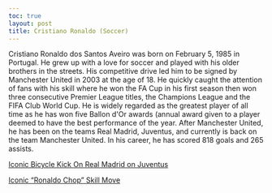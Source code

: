 ```yaml
---
toc: true
layout: post
title: Cristiano Ronaldo (Soccer)
---
```


Cristiano Ronaldo dos Santos Aveiro was born on February 5, 1985 in Portugal. He grew up with a love for soccer and played with his older brothers in the streets. His competitive drive led him to be signed by Manchester United in 2003 at the age of 18. He quickly caught the attention of fans with his skill where he won the FA Cup in his first season then won three consecutive Premier League titles, the Champions League and the FIFA Club World Cup. He is widely regarded as the greatest player of all time as he has won five Ballon d'Or awards (annual award given to a player deemed to have the best performance of the year. After Manchester United, he has been on the teams Real Madrid, Juventus, and currently is back on the team Manchester United. In his career, he has scored 818 goals and 265 assists.

[Iconic Bicycle Kick On Real Madrid on Juventus](https://www.youtube.com/watch?v=c_JlCriK3fY)


[Iconic “Ronaldo Chop” Skill Move](https://youtu.be/bWQ_TxPHuII)
